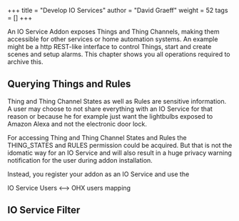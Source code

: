 +++
title = "Develop IO Services"
author = "David Graeff"
weight = 52
tags = []
+++

An IO Service Addon exposes Things and Thing Channels, making them accessible for other services or home automation systems. An example might be a http REST-like interface to control Things, start and create scenes and setup alarms.
This chapter shows you all operations required to archive this.

## Querying Things and Rules

Thing and Thing Channel States as well as Rules are sensitive information. A user may choose to not share everything with an IO Service for that reason or because he for example just want the lightbulbs exposed to Amazon Alexa and not the electronic door lock.

For accessing Thing and Thing Channel States and Rules the THING_STATES and RULES permission could be acquired. But that is not the idomatic way for an IO Service and will also result in a huge privacy warning notification for the user during addon installation.

Instead, you register your addon as an IO Service and use the 

IO Service Users <--> OHX users mapping

## IO Service Filter

